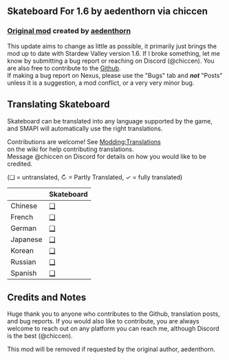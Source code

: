 ## Skateboard For 1.6 by aedenthorn via chiccen

### [Original mod](https://www.nexusmods.com/stardewvalley/mods/13096) created by [aedenthorn](https://next.nexusmods.com/profile/aedenthorn/about-me)

This update aims to change as little as possible, it primarily just brings the mod up to date with Stardew Valley version 1.6. 
If I broke something, let me know by submitting a bug report or reaching on Discord (@chiccen). You are also free to contribute to the [Github](https://github.com/chiccenDev/StardewValleyMods).  
If making a bug report on Nexus, please use the "Bugs" tab and ***not*** "Posts" unless it is a suggestion, a mod conflict, or a very very minor bug.  

## Translating Skateboard

Skateboard can be translated into any language supported by the game, and SMAPI will automatically
use the right translations.

Contributions are welcome! See [Modding:Translations](https://stardewvalleywiki.com/Modding:Translations)  
on the wiki for help contributing translations.  
Message @chiccen on Discord for details on how you would like to be credited. 

(❑ = untranslated, ↻ = Partly Translated, ✓ = fully translated)

&nbsp;     | Skateboard
:--------- | :----------------
Chinese    | [❑](./i18n)
French     | [❑](./i18n)
German     | [❑](./i18n)
Japanese   | [❑](./i18n)
Korean     | [❑](./i18n)
Russian    | [❑](./i18n)
Spanish    | [❑](./i18n)

## Credits and Notes

Huge thank you to anyone who contributes to the Github, translation posts, and bug reports. If you would also like to contribute, you are always welcome to reach out on any platform you can reach me, although Discord is the best (@chiccen).

This mod will be removed if requested by the original author, aedenthorn.